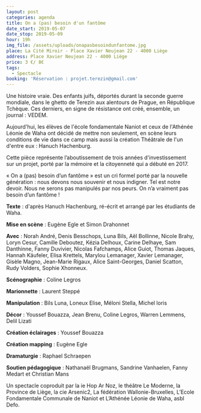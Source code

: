 ```yaml
---
layout: post
categories: agenda
title: On a (pas) besoin d'un fantôme
date_start: 2019-05-07
date_stop: 2019-05-09
hour: 19h
img_file: /assets/uploads/onapasbesoindunfantome.jpg
place: La Cité Miroir - Place Xavier Neujean 22 - 4000 Liège
address: Place Xavier Neujean 22 - 4000 Liège
price: 3 €/ 8€
tags:
  - Spectacle
booking: 'Réservation : projet.terezin@gmail.com'
---
```

Une histoire vraie. Des enfants juifs, déportés durant la seconde guerre mondiale, dans le ghetto de Terezin aux alentours de Prague, en République Tchèque. Ces derniers, en signe de résistance ont créé, ensemble, un journal : VEDEM.

Aujourd'hui, les élèves de l'école fondamentale Naniot et ceux de l'Athénée Léonie de Waha ont décidé de mettre non seulement, en scène leurs conditions de vie dans ce camp mais aussi la création Théâtrale de l'un d'entre eux : Hanuch Hachenburg.

Cette pièce représente l’aboutissement de trois années d'investissement sur un projet, porté par la mémoire et la citoyenneté qui a débuté en 2017.

« On a (pas) besoin d’un fantôme » est un cri formel porté par la nouvelle génération&nbsp;: nous devons nous souvenir et nous indigner. Tel est notre devoir. Nous ne serons pas manipulés par nos peurs. On n’a vraiment pas besoin d’un fantôme !



**Texte** : d'après Hanuch Hachenburg, ré-écrit et arrangé par les étudiants de Waha.

**Mise en scène** : Eugène Egle et Simon Drahonnet

**Avec** : Norah André, Denis Besschops, Luna Bils, Aël Bollinne, Nicole Brahy, Loryn Cesur, Camille Deboutez, Kézia Delhoux, Carine Delhaye, Sam Danthinne, Fanny Duvivier, Nicolas Fafchamps, Alice Guiot, Thomas Jaques, Hannah Käufeler, Elisa Krettels, Marylou Lemanager, Xavier Lemanager, Gisèle Magno, Jean-Marie Rigaux, Alice Saint-Georges, Daniel Scatton, Rudy Volders, Sophie Xhonneux.

**Scénographie** : Coline Legros

**Marionnette** : Laurent Steppé 

**Manipulation** : Bils Luna, Loneux Elise, Méloni Stella, Michel loris

**Décor** : Youssef Bouazza, Jean Brenu, Coline Legros, Warren Lemmens, Delil Lizati

**Création éclairages** : Youssef Bouazza

**Création mapping** : Eugène Egle

**Dramaturgie** : Raphael Schraepen

**Soutien pédagogique** : Nathanaël Brugmans, Sandrine Vanhaelen, Fanny Medart et Christian Mans

Un spectacle coproduit par la ie Hop Ar Noz, le théâtre Le Moderne, la Province de Liège, la cie Arsenic2, La fédération Wallonie-Bruxelles, L’Ecole Fondamentale Communale de Naniot et L’Athénée Léonie de Waha, asbl Defo.
